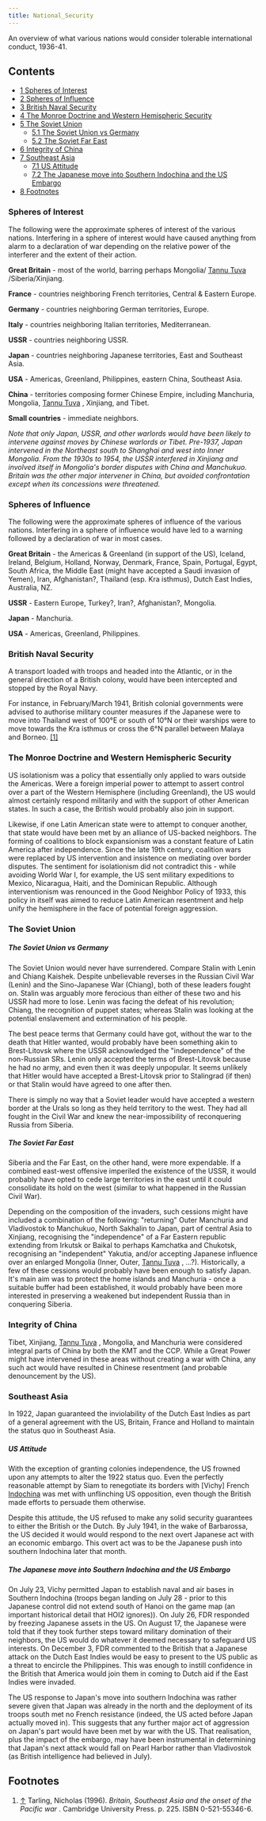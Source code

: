 ```yaml
---
title: National_Security
---
```

 An overview of what various nations would consider tolerable international conduct, 1936-41.

Contents
--------

*   [1 Spheres of Interest](#Spheres_of_Interest)
*   [2 Spheres of Influence](#Spheres_of_Influence)
*   [3 British Naval Security](#British_Naval_Security)
*   [4 The Monroe Doctrine and Western Hemispheric Security](#The_Monroe_Doctrine_and_Western_Hemispheric_Security)
*   [5 The Soviet Union](#The_Soviet_Union)
    *   [5.1 The Soviet Union vs Germany](#The_Soviet_Union_vs_Germany)
    *   [5.2 The Soviet Far East](#The_Soviet_Far_East)
*   [6 Integrity of China](#Integrity_of_China)
*   [7 Southeast Asia](#Southeast_Asia)
    *   [7.1 US Attitude](#US_Attitude)
    *   [7.2 The Japanese move into Southern Indochina and the US Embargo](#The_Japanese_move_into_Southern_Indochina_and_the_US_Embargo)
*   [8 Footnotes](#Footnotes)

### Spheres of Interest

The following were the approximate spheres of interest of the various nations. Interfering in a sphere of interest would have caused anything from alarm to a declaration of war depending on the relative power of the interferer and the extent of their action.

**Great Britain** \- most of the world, barring perhaps Mongolia/ [Tannu Tuva](/wiki/Tannu_Tuva "Tannu Tuva") /Siberia/Xinjiang.

**France** \- countries neighboring French territories, Central & Eastern Europe.

**Germany** \- countries neighboring German territories, Europe.

**Italy** \- countries neighboring Italian territories, Mediterranean.

**USSR** \- countries neighboring USSR.

**Japan** \- countries neighboring Japanese territories, East and Southeast Asia.

**USA** \- Americas, Greenland, Philippines, eastern China, Southeast Asia.

**China** \- territories composing former Chinese Empire, including Manchuria, Mongolia, [Tannu Tuva](/wiki/Tannu_Tuva "Tannu Tuva") , Xinjiang, and Tibet.

**Small countries** \- immediate neighbors.

_Note that only Japan, USSR, and other warlords would have been likely to intervene against moves by Chinese warlords or Tibet. Pre-1937, Japan intervened in the Northeast south to Shanghai and west into Inner Mongolia. From the 1930s to 1954, the USSR interfered in Xinjiang and involved itself in Mongolia's border disputes with China and Manchukuo. Britain was the other major intervener in China, but avoided confrontation except when its concessions were threatened._

### Spheres of Influence

The following were the approximate spheres of influence of the various nations. Interfering in a sphere of influence would have led to a warning followed by a declaration of war in most cases.

**Great Britain** \- the Americas & Greenland (in support of the US), Iceland, Ireland, Belgium, Holland, Norway, Denmark, France, Spain, Portugal, Egypt, South Africa, the Middle East (might have accepted a Saudi invasion of Yemen), Iran, Afghanistan?, Thailand (esp. Kra isthmus), Dutch East Indies, Australia, NZ.

**USSR** \- Eastern Europe, Turkey?, Iran?, Afghanistan?, Mongolia.

**Japan** \- Manchuria.

**USA** \- Americas, Greenland, Philippines.

### British Naval Security

A transport loaded with troops and headed into the Atlantic, or in the general direction of a British colony, would have been intercepted and stopped by the Royal Navy.

For instance, in February/March 1941, British colonial governments were advised to authorise military counter measures if the Japanese were to move into Thailand west of 100°E or south of 10°N or their warships were to move towards the Kra isthmus or cross the 6°N parallel between Malaya and Borneo. [\[1\]](#cite_note-1)

### The Monroe Doctrine and Western Hemispheric Security

US isolationism was a policy that essentially only applied to wars outside the Americas. Were a foreign imperial power to attempt to assert control over a part of the Western Hemisphere (including Greenland), the US would almost certainly respond militarily and with the support of other American states. In such a case, the British would probably also join in support.

Likewise, if one Latin American state were to attempt to conquer another, that state would have been met by an alliance of US-backed neighbors. The forming of coalitions to block expansionism was a constant feature of Latin America after independence. Since the late 19th century, coalition wars were replaced by US intervention and insistence on mediating over border disputes. The sentiment for isolationism did not contradict this - while avoiding World War I, for example, the US sent military expeditions to Mexico, Nicaragua, Haiti, and the Dominican Republic. Although interventionism was renounced in the Good Neighbor Policy of 1933, this policy in itself was aimed to reduce Latin American resentment and help unify the hemisphere in the face of potential foreign aggression.

### The Soviet Union

##### The Soviet Union vs Germany

The Soviet Union would never have surrendered. Compare Stalin with Lenin and Chiang Kaishek. Despite unbelievable reverses in the Russian Civil War (Lenin) and the Sino-Japanese War (Chiang), both of these leaders fought on. Stalin was arguably more ferocious than either of these two and his USSR had more to lose. Lenin was facing the defeat of his revolution; Chiang, the recognition of puppet states; whereas Stalin was looking at the potential enslavement and extermination of his people.

The best peace terms that Germany could have got, without the war to the death that Hitler wanted, would probably have been something akin to Brest-Litovsk where the USSR acknowledged the "independence" of the non-Russian SRs. Lenin only accepted the terms of Brest-Litovsk because he had no army, and even then it was deeply unpopular. It seems unlikely that Hitler would have accepted a Brest-Litovsk prior to Stalingrad (if then) or that Stalin would have agreed to one after then.

There is simply no way that a Soviet leader would have accepted a western border at the Urals so long as they held territory to the west. They had all fought in the Civil War and knew the near-impossibility of reconquering Russia from Siberia.

##### The Soviet Far East

Siberia and the Far East, on the other hand, were more expendable. If a combined east-west offensive imperiled the existence of the USSR, it would probably have opted to cede large territories in the east until it could consolidate its hold on the west (similar to what happened in the Russian Civil War).

Depending on the composition of the invaders, such cessions might have included a combination of the following: "returning" Outer Manchuria and Vladivostok to Manchukuo, North Sakhalin to Japan, part of central Asia to Xinjiang, recognising the "independence" of a Far Eastern republic extending from Irkutsk or Baikal to perhaps Kamchatka and Chukotsk, recognising an "independent" Yakutia, and/or accepting Japanese influence over an enlarged Mongolia (Inner, Outer, [Tannu Tuva](/wiki/Tannu_Tuva "Tannu Tuva") , ...?). Historically, a few of these cessions would probably have been enough to satisfy Japan. It's main aim was to protect the home islands and Manchuria - once a suitable buffer had been established, it would probably have been more interested in preserving a weakened but independent Russia than in conquering Siberia.

### Integrity of China

Tibet, Xinjiang, [Tannu Tuva](/wiki/Tannu_Tuva "Tannu Tuva") , Mongolia, and Manchuria were considered integral parts of China by both the KMT and the CCP. While a Great Power might have intervened in these areas without creating a war with China, any such act would have resulted in Chinese resentment (and probable denouncement by the US).

### Southeast Asia

In 1922, Japan guaranteed the inviolability of the Dutch East Indies as part of a general agreement with the US, Britain, France and Holland to maintain the status quo in Southeast Asia.

##### US Attitude

With the exception of granting colonies independence, the US frowned upon any attempts to alter the 1922 status quo. Even the perfectly reasonable attempt by Siam to renegotiate its borders with \[Vichy\] French [Indochina](/wiki/Indochina "Indochina") was met with unflinching US opposition, even though the British made efforts to persuade them otherwise.

Despite this attitude, the US refused to make any solid security guarantees to either the British or the Dutch. By July 1941, in the wake of Barbarossa, the US decided it would would respond to the next overt Japanese act with an economic embargo. This overt act was to be the Japanese push into southern Indochina later that month.

##### The Japanese move into Southern Indochina and the US Embargo

On July 23, Vichy permitted Japan to establish naval and air bases in Southern Indochina (troops began landing on July 28 - prior to this Japanese control did not extend south of Hanoi on the game map (an important historical detail that HOI2 ignores)). On July 26, FDR responded by freezing Japanese assets in the US. On August 17, the Japanese were told that if they took further steps toward military domination of their neighbors, the US would do whatever it deemed necessary to safeguard US interests. On December 3, FDR commented to the British that a Japanese attack on the Dutch East Indies would be easy to present to the US public as a threat to encircle the Philippines. This was enough to instill confidence in the British that America would join them in coming to Dutch aid if the East Indies were invaded.

The US response to Japan's move into southern Indochina was rather severe given that Japan was already in the north and the deployment of its troops south met no French resistance (indeed, the US acted before Japan actually moved in). This suggests that any further major act of aggression on Japan's part would have been met by war with the US. That realisation, plus the impact of the embargo, may have been instrumental in determining that Japan's next attack would fall on Pearl Harbor rather than Vladivostok (as British intelligence had believed in July).

Footnotes
---------

1.  [↑](#cite_ref-1) Tarling, Nicholas (1996). _Britain, Southeast Asia and the onset of the Pacific war_ . Cambridge University Press. p. 225. ISBN 0-521-55346-6.